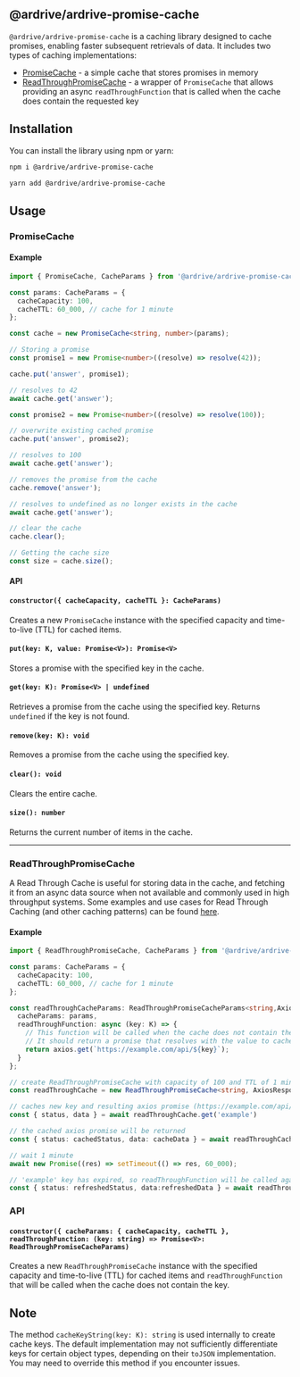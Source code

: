## @ardrive/ardrive-promise-cache

`@ardrive/ardrive-promise-cache` is a caching library designed to cache promises, enabling faster subsequent retrievals of data. It includes two types of caching implementations:

- [PromiseCache](#promisecache) - a simple cache that stores promises in memory
- [ReadThroughPromiseCache](#readthroughpromisecache) - a wrapper of `PromiseCache` that allows providing an async `readThroughFunction` that is called when the cache does contain the requested key

## Installation

You can install the library using npm or yarn:

```bash
npm i @ardrive/ardrive-promise-cache
```

```bash
yarn add @ardrive/ardrive-promise-cache
```

## Usage

### PromiseCache

#### Example

```typescript
import { PromiseCache, CacheParams } from '@ardrive/ardrive-promise-cache';

const params: CacheParams = {
  cacheCapacity: 100,
  cacheTTL: 60_000, // cache for 1 minute
};

const cache = new PromiseCache<string, number>(params);

// Storing a promise
const promise1 = new Promise<number>((resolve) => resolve(42));

cache.put('answer', promise1);

// resolves to 42
await cache.get('answer');

const promise2 = new Promise<number>((resolve) => resolve(100));

// overwrite existing cached promise
cache.put('answer', promise2);

// resolves to 100
await cache.get('answer');

// removes the promise from the cache
cache.remove('answer');

// resolves to undefined as no longer exists in the cache
await cache.get('answer');

// clear the cache
cache.clear();

// Getting the cache size
const size = cache.size();
```

#### API

#### `constructor({ cacheCapacity, cacheTTL }: CacheParams)`

Creates a new `PromiseCache` instance with the specified capacity and time-to-live (TTL) for cached items.

#### `put(key: K, value: Promise<V>): Promise<V>`

Stores a promise with the specified key in the cache.

#### `get(key: K): Promise<V> | undefined`

Retrieves a promise from the cache using the specified key. Returns `undefined` if the key is not found.

#### `remove(key: K): void`

Removes a promise from the cache using the specified key.

#### `clear(): void`

Clears the entire cache.

#### `size(): number`

Returns the current number of items in the cache.

---

### ReadThroughPromiseCache

A Read Through Cache is useful for storing data in the cache, and fetching it from an async data source when not available and commonly used in high throughput systems. Some examples and use cases for Read Through Caching (and other caching patterns) can be found [here](https://www.prisma.io/dataguide/managing-databases/introduction-database-caching#read-through).

#### Example

```typescript
import { ReadThroughPromiseCache, CacheParams } from '@ardrive/ardrive-promise-cache';

const params: CacheParams = {
  cacheCapacity: 100,
  cacheTTL: 60_000, // cache for 1 minute
};

const readThroughCacheParams: ReadThroughPromiseCacheParams<string,AxiosResponse> = {
  cacheParams: params,
  readThroughFunction: async (key: K) => {
    // This function will be called when the cache does not contain the requested key.
    // It should return a promise that resolves with the value to cache.
    return axios.get(`https://example.com/api/${key}`);
  }
};

// create ReadThroughPromiseCache with capacity of 100 and TTL of 1 minute, and readThroughFunction to call API function
const readThroughCache = new ReadThroughPromiseCache<string, AxiosResponse>(readThroughCacheParams);

// caches new key and resulting axios promise (https://example.com/api/example) for 1 minute
const { status, data } = await readThroughCache.get('example')

// the cached axios promise will be returned
const { status: cachedStatus, data: cacheData } = await readThroughCache.get('example')

// wait 1 minute
await new Promise((res) => setTimeout(() => res, 60_000);

// 'example' key has expired, so readThroughFunction will be called again and new promise will be returned
const { status: refreshedStatus, data:refreshedData } = await readThroughCache.get('example')
```

### API

#### `constructor({ cacheParams: { cacheCapacity, cacheTTL }, readThroughFunction: (key: string) => Promise<V>: ReadThroughPromiseCacheParams)`

Creates a new `ReadThroughPromiseCache` instance with the specified capacity and time-to-live (TTL) for cached items and `readThroughFunction` that will be called when the cache does not contain the key.

## Note

The method `cacheKeyString(key: K): string` is used internally to create cache keys. The default implementation may not sufficiently differentiate keys for certain object types, depending on their `toJSON` implementation. You may need to override this method if you encounter issues.

